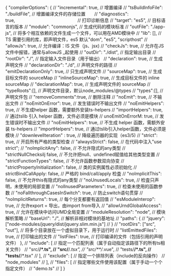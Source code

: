 {
	"compilerOptions": {
		// "incremental": true,                       // 增置编译
		// "tsBuildlnfoFile": "./buildFile",          // 增置编译文件的存储位置　　// "diagnostics": true,　　　　　　　　　　　　　　// 打印诊断倍息
		// "target": "es5",                           // 目标语言的版本
		// "module": "commonjs",                      // 生成代码的模块标准
		// "outFile": "./app-js",                     // 将多个相互依赖的文件生成一个文件，可以用在AMD模块中
		// "lib": [],                                 // TS 需要引用的库，即声明文件，es5 默认"dom", "es5", "scripthost"
		// "allowJs": true,                              // 允许编译：IS 文件（js、jsx)
		// "checkJs": true,                           // 允许在JS文件中报错，通常与allowJS _起使用
		// "outDir": "./dist",                        // 指定输出目录
		// "rootDir": "./",                           // 指定输入文件目录（用于输出）
		// "declaration": true,                       // 生成声明文件
		// "declarationDir": "./d",                   // 声明文件的路径
		// "emitDeclarationOnly": true,               //    只生成声明文件
		// "sourceMap": true,                         // 生成目标文件的    sourceMap
		// "inlineSourceMap": true,                   // 生成目标文件的 inline sourceMap
		// "declarationMap": true,                    // 生成声明文件的 sourceMap
		//  "typeRoots":[],                           // 声明文件目录，默认node_modules/@types
		//  "types":[],                               // 声明文件包
		//  "removeComments":true,                    // 删除注释
		//    "noEmit": true,                           // 不输出文件
		//    "noEmitOnError": true,                    // 发生错误时不输出文件
		// "noEmitHelpers": true,                     // 不生成helper 函数，需要额外安装ts-helpers
		// "importHelpers": true,                     // 通过tslib 引入 helper 函数，文件必须是模块
		// unoEmitOnErrorM: true,                     // 发生错误时不输出文件
		// "noEmitHelpers": true,                     // 不生成 helper 函数，需额外安装 ts-helpers 
		// "importHelpers": true,                     // 通过tslib引入helper函数，文件必须是模块
		// "downlevellteration" : true,               // 降级遍历器的实现（es3/5)
		// "strict": true,                            // 开启所有严格的类型检查
		// "alwaysStrict": false,                     // 在代码中注入"use strict";
		// "noImplicitAny": false,                    // 不允许隐式的any类型
		// "strictNullChecksilj false,                // 不允许把null、undefined赋值给其他类型变置
		// "strictFunctionTypes": false,              // 不允许函数参数双向协变
		// "strictPropertyInitialization": false,     // 类的实例属性必须初始化
		// strictBindCallApply: false,                // 严格的 bind/call/apply 检査
		// "noImplicitThis": false,                   // 不允许this有隐式的any类型
		// "noUnusedLocals": true,                    // 检査只声明，未使用的局部变置 
		// "nollnusedParameters": true,               // 检查未使用的函数参数
		// "noFallthroughCasesInSwitch": true,        // 防止switch语句贯穿
		// "noImplicitReturns": true,                 // 每个分支都要有返回值
		// "esModulelnterop": true,                   // 允许export = 导出，由import from导入 
		// "allowUrndGlobalAccess": true,             // 允许在模块中访问UMD全局变置
		// "moduleResolution": "node",                // 模块解析策略
		// "baseUrl": "./",                           // 解析非相对模块的基地址
		// "paths": {
		//    "jquery": ["node-modules/jquery/dist/jquery.slim.min.js"]
		//  }
		// "rootDirs": ["src", "out"],                // 将多个目录放在一个虚拟目录下，用于运行时
		// "listEmittedFiles": true,                  // 打印输出的文件
		// "listFiles": true,                         // 打印编译的文件（包括引用的声明文件）
	},
	// "include": [                                 // 指定一个匹配列表（属于自动指定该路径下的所有ts相关文件）
	//   "src/**/*.ts",
	//   "src/**/*.tsx",
	//   "src/**/*.vue",
	//   "tests/**/*.ts",
	//   "tests/**/*.tsx"
	// ],
	// "exclude": [                                 // 指定一个排除列表（include的反向操作）
	//   "node_modules"
	// ],
	// "files": [                                   // 指定哪些文件使用该配置（属于手动一个个指定文件）
	//   "demo.ts"
	// ]
}